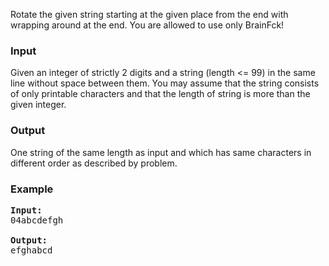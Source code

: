 <p>Rotate the given string starting at the given place from the end with wrapping around at the end. You are allowed to use only BrainFck!</p>
<h3>Input</h3>
<p>Given an integer of strictly 2 digits and a string (length &lt;= 99) in the same line without space between them. You may assume that the string consists of only printable characters and that the length of string is more than the given integer.</p>
<h3>Output</h3>
<p>One string of the same length as input and which has same characters in different order as described by problem.</p>
<h3>Example</h3>
<pre><strong>Input:</strong><br>04abcdefgh<br><br><strong>Output:</strong><br>efghabcd<br></pre>